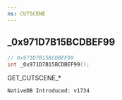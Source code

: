 ```yaml
---
ns: CUTSCENE
---
```

## _0x971D7B15BCDBEF99

```c
// 0x971D7B15BCDBEF99
int _0x971D7B15BCDBEF99();
```

GET_CUTSCENE_*

```
NativeDB Introduced: v1734
```

